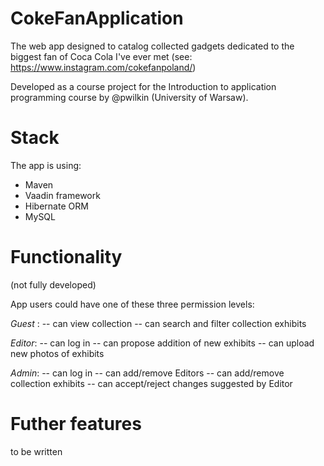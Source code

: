 CokeFanApplication
==============

The web app designed to catalog collected gadgets dedicated to the biggest fan of Coca Cola I've ever met (see: https://www.instagram.com/cokefanpoland/)

Developed as a course project for the Introduction to application programming course by @pwilkin (University of Warsaw). 

Stack
========
The app is using:
- Maven
- Vaadin framework
- Hibernate ORM
- MySQL

Functionality
========
(not fully developed)

App users could have one of these three permission levels:

_Guest_ :
-- can view collection
-- can search and filter collection exhibits

_Editor_:
-- can log in
-- can propose addition of new exhibits
-- can upload new photos of exhibits

_Admin_:
-- can log in
-- can add/remove Editors
-- can add/remove collection exhibits
-- can accept/reject changes suggested by Editor

Futher features
========

to be written
